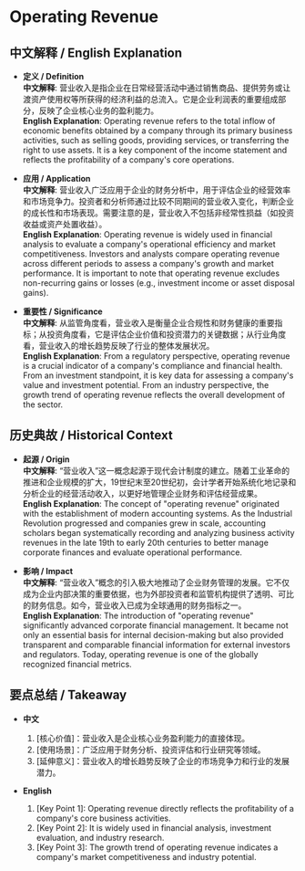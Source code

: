 # Operating Revenue

## 中文解释 / English Explanation

* **定义 / Definition**  
  **中文解释**: 营业收入是指企业在日常经营活动中通过销售商品、提供劳务或让渡资产使用权等所获得的经济利益的总流入。它是企业利润表的重要组成部分，反映了企业核心业务的盈利能力。  
  **English Explanation**: Operating revenue refers to the total inflow of economic benefits obtained by a company through its primary business activities, such as selling goods, providing services, or transferring the right to use assets. It is a key component of the income statement and reflects the profitability of a company's core operations.

* **应用 / Application**  
  **中文解释**: 营业收入广泛应用于企业的财务分析中，用于评估企业的经营效率和市场竞争力。投资者和分析师通过比较不同期间的营业收入变化，判断企业的成长性和市场表现。需要注意的是，营业收入不包括非经常性损益（如投资收益或资产处置收益）。  
  **English Explanation**: Operating revenue is widely used in financial analysis to evaluate a company's operational efficiency and market competitiveness. Investors and analysts compare operating revenue across different periods to assess a company's growth and market performance. It is important to note that operating revenue excludes non-recurring gains or losses (e.g., investment income or asset disposal gains).

* **重要性 / Significance**  
  **中文解释**: 从监管角度看，营业收入是衡量企业合规性和财务健康的重要指标；从投资角度看，它是评估企业价值和投资潜力的关键数据；从行业角度看，营业收入的增长趋势反映了行业的整体发展状况。  
  **English Explanation**: From a regulatory perspective, operating revenue is a crucial indicator of a company's compliance and financial health. From an investment standpoint, it is key data for assessing a company's value and investment potential. From an industry perspective, the growth trend of operating revenue reflects the overall development of the sector.

## 历史典故 / Historical Context

* **起源 / Origin**  
  **中文解释**: “营业收入”这一概念起源于现代会计制度的建立。随着工业革命的推进和企业规模的扩大，19世纪末至20世纪初，会计学者开始系统化地记录和分析企业的经营活动收入，以更好地管理企业财务和评估经营成果。  
  **English Explanation**: The concept of "operating revenue" originated with the establishment of modern accounting systems. As the Industrial Revolution progressed and companies grew in scale, accounting scholars began systematically recording and analyzing business activity revenues in the late 19th to early 20th centuries to better manage corporate finances and evaluate operational performance.

* **影响 / Impact**  
  **中文解释**: “营业收入”概念的引入极大地推动了企业财务管理的发展。它不仅成为企业内部决策的重要依据，也为外部投资者和监管机构提供了透明、可比的财务信息。如今，营业收入已成为全球通用的财务指标之一。  
  **English Explanation**: The introduction of "operating revenue" significantly advanced corporate financial management. It became not only an essential basis for internal decision-making but also provided transparent and comparable financial information for external investors and regulators. Today, operating revenue is one of the globally recognized financial metrics.

## 要点总结 / Takeaway

* **中文**  
  1. [核心价值]：营业收入是企业核心业务盈利能力的直接体现。  
  2. [使用场景]：广泛应用于财务分析、投资评估和行业研究等领域。  
  3. [延伸意义]：营业收入的增长趋势反映了企业的市场竞争力和行业的发展潜力。

* **English**  
  1. [Key Point 1]: Operating revenue directly reflects the profitability of a company's core business activities.  
  2. [Key Point 2]: It is widely used in financial analysis, investment evaluation, and industry research.  
  3. [Key Point 3]: The growth trend of operating revenue indicates a company's market competitiveness and industry potential.